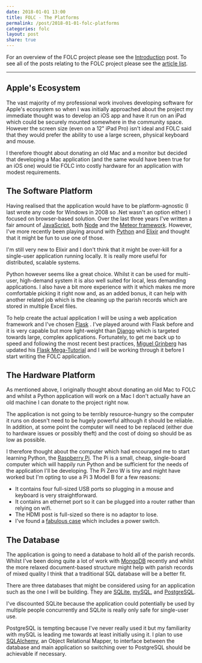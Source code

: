 ```yaml
---
date: 2018-01-01 13:00
title: FOLC - The Platforms
permalink: /post/2018-01-01-folc-platforms
categories: folc
layout: post
share: true
---
```


For an overview of the FOLC project please see the [Introduction](http://www.swwritings.com/post/2017-12-28-folc-introduction) post. To see all of the posts relating to the FOLC project please see the [article list](http://www.swwritings.com/categories/#folc).

---

## Apple's Ecosystem
The vast majority of my professional work involves developing software for Apple's ecosystem so when I was initially approached about the project my immediate thought was to develop an iOS app and have it run on an iPad which could be securely mounted somewhere in the community space. However the screen size (even on a 12" iPad Pro) isn't ideal and FOLC said that they would prefer the ability to use a large screen, physical keyboard and mouse.

I therefore thought about donating an old Mac and a monitor but decided that developing a Mac application (and the same would have been true for an iOS one) would tie FOLC into costly hardware for an application with modest requirements.

## The Software Platform
Having realised that the application would have to be platform-agnostic (I last wrote any code for Windows in 2008 so .Net wasn't an option either) I focused on browser-based solution. Over the last three years I've written a fair amount of [JavaScript](https://www.javascript.com), both [Node](https://nodejs.org/en/) and the [Meteor framework](https://www.meteor.com). However, I've more recently been playing around with [Python](https://www.python.org) and [Elixir](https://elixir-lang.org) and thought that it might be fun to use one of those.

I'm still very new to Elixir and I don't think that it might be over-kill for a single-user application running locally. It is really more useful for distributed, scalable systems.

Python however seems like a great choice. Whilst it can be used for multi-user, high-demand system it is also well suited for local, less demanding applications. I also have a bit more experience with it which makes me more comfortable picking it right now and, as an added bonus, it can help with another related job which is the cleaning up the parish records which are stored in multiple Excel files.

To help create the actual application I will be using a web application framework and I've chosen [Flask](http://flask.pocoo.org/) . I've played around with Flask before and it is very capable but more light-weight than [Django](https://www.djangoproject.com) which is targeted towards large, complex applications. Fortunately, to get me back up to speed and following the most recent best practices, [Miguel Grinberg](https://twitter.com/#!/miguelgrinberg) has updated his [Flask Mega-Tutorial](https://blog.miguelgrinberg.com/post/the-flask-mega-tutorial-part-i-hello-world) and I will be working through it before I start writing the FOLC application.

## The Hardware Platform
As mentioned above, I originally thought about donating an old Mac to FOLC and whilst a Python application will work on a Mac I don't actually have an old machine I can donate to the project right now.

The application is not going to be terribly resource-hungry so the computer it runs on doesn't need to be hugely powerful although it should be reliable. In addition, at some point the computer will need to be replaced (either due to hardware issues or possibly theft) and the cost of doing so should be as low as possible.

I therefore thought about the computer which had encouraged me to start learning Python, the [Raspberry Pi](https://www.raspberrypi.org). The Pi is a small, cheap, single-board computer which will happily run Python and be sufficient for the needs of the application I'll be developing. The Pi Zero W is tiny and might have worked but I'm opting to use a Pi 3 Model B for a few reasons:

* It contains four full-sized USB ports so plugging in a mouse and keyboard is very straightforward.
* It contains an ethernet port so it can be plugged into a router rather than relying on wifi.
* The HDMI post is full-sized so there is no adaptor to lose.
* I've found a [fabulous case](http://www.element14.com/news/premier-farnell-introduces-pi-desktop/) which includes a power switch.

## The Database
The application is going to need a database to hold all of the parish records. Whilst I've been doing quite a lot of work with [MongoDB](https://www.mongodb.com) recently and whilst the more relaxed document-based structure might help with parish records of mixed quality I think that a traditional SQL database will be a better fit.

There are three databases that might be considered using for an application such as the one I will be building. They are [SQLite](http://www.sqlite.org), [mySQL](https://www.mysql.com), and [PostgreSQL](https://www.postgresql.org).

I've discounted SQLite because the application could potentially be used by multiple people concurrently and SQLite is really only safe for single-user use.

PostgreSQL is tempting because I've never really used it but my familiarity with mySQL is leading me towards at least initially using it. I plan to use [SQLAlchemy](http://www.sqlalchemy.org), an Object Relational Mapper, to interface between the database and main application so switching over to PostgreSQL should be achievable if necessary.